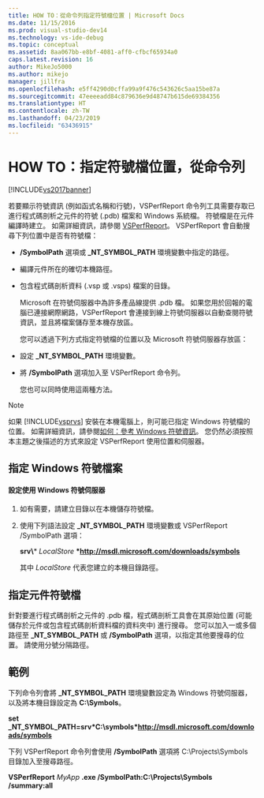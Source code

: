 ```yaml
---
title: HOW TO：從命令列指定符號檔位置 | Microsoft Docs
ms.date: 11/15/2016
ms.prod: visual-studio-dev14
ms.technology: vs-ide-debug
ms.topic: conceptual
ms.assetid: 8aa067bb-e8bf-4081-aff0-cfbcf65934a0
caps.latest.revision: 16
author: MikeJo5000
ms.author: mikejo
manager: jillfra
ms.openlocfilehash: e5ff4290d0cffa99a9f476c543626c5aa15be87a
ms.sourcegitcommit: 47eeeeadd84c879636e9d48747b615de69384356
ms.translationtype: HT
ms.contentlocale: zh-TW
ms.lasthandoff: 04/23/2019
ms.locfileid: "63436915"
---
```

# <a name="how-to-specify-symbol-file-locations-from-the-command-line"></a>HOW TO：指定符號檔位置，從命令列
[!INCLUDE[vs2017banner](../includes/vs2017banner.md)]

若要顯示符號資訊 (例如函式名稱和行號)，VSPerfReport 命令列工具需要存取已進行程式碼剖析之元件的符號 (.pdb) 檔案和 Windows 系統檔。 符號檔是在元件編譯時建立。 如需詳細資訊，請參閱 [VSPerfReport](../profiling/vsperfreport.md)。 VSPerfReport 會自動搜尋下列位置中是否有符號檔：  
  
- **/SymbolPath** 選項或 **_NT_SYMBOL_PATH** 環境變數中指定的路徑。  
  
- 編譯元件所在的確切本機路徑。  
  
- 包含程式碼剖析資料 (.vsp 或 .vsps) 檔案的目錄。  
  
  Microsoft 在符號伺服器中為許多產品線提供 .pdb 檔。 如果您用於回報的電腦已連接網際網路，VSPerfReport 會連接到線上符號伺服器以自動查閱符號資訊，並且將檔案儲存至本機存放區。  
  
  您可以透過下列方式指定符號檔的位置以及 Microsoft 符號伺服器存放區：  
  
- 設定 **_NT_SYMBOL_PATH** 環境變數。  
  
- 將 **/SymbolPath** 選項加入至 VSPerfReport 命令列。  
  
  您也可以同時使用這兩種方法。  
  
> [!NOTE]
> 如果 [!INCLUDE[vsprvs](../includes/vsprvs-md.md)] 安裝在本機電腦上，則可能已指定 Windows 符號檔的位置。 如需詳細資訊，請參閱[如何：參考 Windows 符號資訊](../profiling/how-to-reference-windows-symbol-information.md)。 您仍然必須按照本主題之後描述的方式來設定 VSPerfReport 使用位置和伺服器。  
  
## <a name="specifying-windows-symbol-files"></a>指定 Windows 符號檔案  
  
#### <a name="to-configure-the-use-of-the-windows-symbol-server"></a>設定使用 Windows 符號伺服器  
  
1. 如有需要，請建立目錄以在本機儲存符號檔。  
  
2. 使用下列語法設定 **_NT_SYMBOL_PATH** 環境變數或 VSPerfReport /SymbolPath 選項：  
  
    **srv\\*** *LocalStore* **\*http://msdl.microsoft.com/downloads/symbols**  
  
    其中 *LocalStore* 代表您建立的本機目錄路徑。  
  
## <a name="specifying-component-symbol-files"></a>指定元件符號檔  
 針對要進行程式碼剖析之元件的 .pdb 檔，程式碼剖析工具會在其原始位置 (可能儲存於元件或包含程式碼剖析資料檔的資料夾中) 進行搜尋。 您可以加入一或多個路徑至 **_NT_SYMBOL_PATH** 或 **/SymbolPath** 選項，以指定其他要搜尋的位置。 請使用分號分隔路徑。  
  
## <a name="example"></a>範例  
 下列命令列會將 **_NT_SYMBOL_PATH** 環境變數設定為 Windows 符號伺服器，以及將本機目錄設定為 **C:\Symbols**。  
  
 **set  _NT_SYMBOL_PATH=srv\*C:\symbols\*http://msdl.microsoft.com/downloads/symbols**  
  
 下列 VSPerfReport 命令列會使用 **/SymbolPath** 選項將 C:\Projects\Symbols 目錄加入至搜尋路徑。  
  
 **VSPerfReport**  *MyApp* **.exe /SymbolPath:C:\Projects\Symbols /summary:all**
